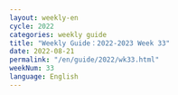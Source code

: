 ```yaml
---
layout: weekly-en
cycle: 2022
categories: weekly guide
title: "Weekly Guide：2022-2023 Week 33"
date: 2022-08-21
permalink: "/en/guide/2022/wk33.html"
weekNum: 33
language: English
---
```

